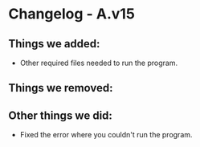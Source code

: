 # Changelog - A.v15

## Things we added:
+ Other required files needed to run the program.

## Things we removed:


## Other things we did:
+ Fixed the error where you couldn't run the program.
